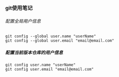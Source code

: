 ### git使用笔记　　
###### 配置全局用户信息
```
git config --global user.name "userName"
git config --global user.email "email@email.com"
```
##### 配置当前版本仓库的用户信息
```
git config user.name "userName"
git config user.email "email@email.com"
```
